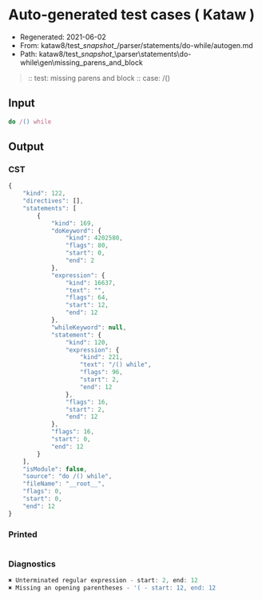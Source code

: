 # Auto-generated test cases ( Kataw )
- Regenerated: 2021-06-02
- From: kataw8/test\__snapshot__/parser/statements/do-while/autogen.md
- Path: kataw8/test\__snapshot__\parser\statements\do-while\gen\missing_parens_and_block
> :: test: missing parens and block
> :: case: /()
## Input

`````js
do /() while
`````
## Output

### CST

```javascript
{
    "kind": 122,
    "directives": [],
    "statements": [
        {
            "kind": 169,
            "doKeyword": {
                "kind": 4202580,
                "flags": 80,
                "start": 0,
                "end": 2
            },
            "expression": {
                "kind": 16637,
                "text": "",
                "flags": 64,
                "start": 12,
                "end": 12
            },
            "whileKeyword": null,
            "statement": {
                "kind": 120,
                "expression": {
                    "kind": 221,
                    "text": "/() while",
                    "flags": 96,
                    "start": 2,
                    "end": 12
                },
                "flags": 16,
                "start": 2,
                "end": 12
            },
            "flags": 16,
            "start": 0,
            "end": 12
        }
    ],
    "isModule": false,
    "source": "do /() while",
    "fileName": "__root__",
    "flags": 0,
    "start": 0,
    "end": 12
}
```

### Printed

```javascript

```

### Diagnostics

```javascript
✖ Unterminated regular expression - start: 2, end: 12
✖ Missing an opening parentheses - '( - start: 12, end: 12

```

